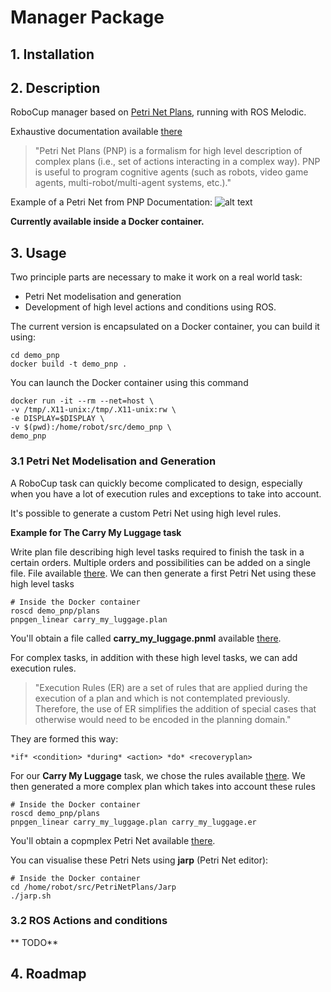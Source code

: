 # Manager Package

## 1. Installation

<!-- ```buildoutcfg
chmod +x ./install.sh && ./install.sh
```… -->
## 2. Description

RoboCup manager based on [Petri Net Plans](https://sites.google.com/a/dis.uniroma1.it/petri-net-plans/), running with ROS Melodic.

Exhaustive documentation available [there](https://docs.google.com/document/d/1k9010Ih97Cr6_wcB3hjiyZzdf_JtrkaXPFaJAhTO36g/edit)

> "Petri Net Plans (PNP) is a formalism for high level description of complex plans (i.e., set of actions interacting in a complex way). PNP is useful to program cognitive agents (such as robots, video game agents, multi-robot/multi-agent systems, etc.)."

Example of a Petri Net from PNP Documentation:
![alt text](https://raw.githubusercontent.com/iocchi/PetriNetPlans/master/PNPros/examples/rp_example/rp_pnp/plans/sensing.png "Logo Title Text 1")

**Currently available inside a Docker container.**

## 3. Usage

Two principle parts are necessary to make it work on a real world task:
- Petri Net modelisation and generation
- Development of high level actions and conditions using ROS.

The current version is encapsulated on a Docker container, you can build it using:
```
cd demo_pnp
docker build -t demo_pnp .
```

You can launch the Docker container using this command
```
docker run -it --rm --net=host \
-v /tmp/.X11-unix:/tmp/.X11-unix:rw \
-e DISPLAY=$DISPLAY \
-v $(pwd):/home/robot/src/demo_pnp \
demo_pnp
```

### 3.1 Petri Net Modelisation and Generation

A RoboCup task can quickly become complicated to design, especially when you have a lot of execution rules and exceptions to take into account.

It's possible to generate a custom Petri Net using high level rules.

**Example for The Carry My Luggage task**

Write plan file describing high level tasks required to finish the task in a certain orders. Multiple orders and possibilities can be added on a single file. File available [there](https://github.com/RoboBreizh-RoboCup-Home/manager_pepper/blob/devel/demo_pnp/plans/carry_my_luggage.plan).
We can then generate a first Petri Net using these high level tasks

```
# Inside the Docker container
roscd demo_pnp/plans
pnpgen_linear carry_my_luggage.plan
```
You'll obtain a file called **carry_my_luggage.pnml** available [there](https://github.com/RoboBreizh-RoboCup-Home/manager_pepper/blob/devel/demo_pnp/plans/carry_my_luggage_without_exectution_rules.pnml).

For complex tasks, in addition with these high level tasks, we can add execution rules.

> "Execution Rules (ER) are a set of rules that are applied during the execution of a plan and which is not contemplated previously. Therefore, the use of ER simplifies the addition of special cases that otherwise would need to be encoded in the planning domain."

They are formed this way:
```
*if* <condition> *during* <action> *do* <recoveryplan>
```

For our **Carry My Luggage** task, we chose the rules available [there](https://github.com/RoboBreizh-RoboCup-Home/manager_pepper/blob/devel/demo_pnp/plans/carry_my_luggage.er).
We then generated a more complex plan which takes into account these rules

```
# Inside the Docker container
roscd demo_pnp/plans
pnpgen_linear carry_my_luggage.plan carry_my_luggage.er
```
You'll obtain a copmplex Petri Net available [there](https://github.com/RoboBreizh-RoboCup-Home/manager_pepper/blob/devel/demo_pnp/plans/carry_my_luggage.pnml).

You can visualise these Petri Nets using **jarp** (Petri Net editor):
```
# Inside the Docker container
cd /home/robot/src/PetriNetPlans/Jarp
./jarp.sh
```

### 3.2 ROS Actions and conditions
** TODO**

## 4. Roadmap


